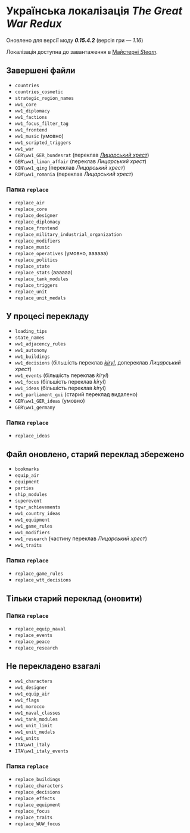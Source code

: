 # Українська локалізація *The Great War Redux*
Оновлено для версії моду ***0.15.4.2*** (версія гри&nbsp;— *1.16*)

Локалізація доступна до завантаження в [Майстерні *Steam*](https://steamcommunity.com/workshop/filedetails/?id=2880535545).

## Завершені файли
+ `countries`
+ `countries_cosmetic`
+ `strategic_region_names`
+ `ww1_core`
+ `ww1_diplomacy`
+ `ww1_factions`
+ `ww1_focus_filter_tag`
+ `ww1_frontend`
+ `ww1_music` (умовно)
+ `ww1_scripted_triggers`
+ `ww1_war`
+ `GER\ww1_GER_bundesrat` (переклав [*Лицарський хрест*](https://steamcommunity.com/profiles/76561199017049555))
+ `GER\ww1_liman_affair` (переклав *Лицарський хрест*)
+ `QIN\ww1_qing` (переклав *Лицарський хрест*)
+ `ROM\ww1_romania` (переклав *Лицарський хрест*)

### Папка `replace`
+ `replace_air`
+ `replace_core`
+ `replace_designer`
+ `replace_diplomacy`
+ `replace_frontend`
+ `replace_military_industrial_organization`
+ `replace_modifiers`
+ `replace_music`
+ `replace_operatives` (умовно, аааааа)
+ `replace_politics`
+ `replace_state`
+ `replace_stats` (аааааа)
+ `replace_tank_modules`
+ `replace_triggers`
+ `replace_unit`
+ `replace_unit_medals`

## У процесі перекладу
+ `loading_tips`
+ `state_names`
+ `ww1_adjacency_rules`
+ `ww1_autonomy`
+ `ww1_buildings`
+ `ww1_decisions` (більшість переклав [*kiryl*](https://steamcommunity.com/profiles/76561199575098265), допереклав *Лицарський хрест*)
+ `ww1_events` (більшість переклав *kiryl*)
+ `ww1_focus` (більшість переклав *kiryl*)
+ `ww1_ideas` (більшість переклав *kiryl*)
+ `ww1_parliament_gui` (старий переклад видалено)
+ `GER\ww1_GER_ideas` (умовно)
+ `GER\ww1_germany`

### Папка `replace`
+ `replace_ideas`

## Файл оновлено, старий переклад збережено
+ `bookmarks`
+ `equip_air`
+ `equipment`
+ `parties`
+ `ship_modules`
+ `superevent`
+ `tgwr_achievements`
+ `ww1_country_ideas`
+ `ww1_equipment`
+ `ww1_game_rules`
+ `ww1_modifiers`
+ `ww1_research` (частину переклав *Лицарський хрест*)
+ `ww1_traits`

### Папка `replace`
+ `replace_game_rules`
+ `replace_wtt_decisions`

## Тільки старий переклад (оновити)
### Папка `replace`
+ `replace_equip_naval`
+ `replace_events`
+ `replace_peace`
+ `replace_research`

## Не перекладено взагалі
+ `ww1_characters`
+ `ww1_designer`
+ `ww1_equip_air`
+ `ww1_flags`
+ `ww1_morocco`
+ `ww1_naval_classes`
+ `ww1_tank_modules`
+ `ww1_unit_limit`
+ `ww1_unit_medals`
+ `ww1_units`
+ `ITA\ww1_italy`
+ `ITA\ww1_italy_events`

### Папка `replace`
+ `replace_buildings`
+ `replace_characters`
+ `replace_decisions`
+ `replace_effects`
+ `replace_equipment`
+ `replace_focus`
+ `replace_traits`
+ `replace_WUW_focus`